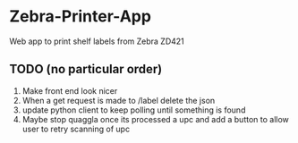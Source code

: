 # Zebra-Printer-App
Web app to print shelf labels from Zebra ZD421

## TODO (no particular order)
1. Make front end look nicer
2. When a get request is made to /label delete the json
3. update python client to keep polling until something is found
4. Maybe stop quaggla once its processed a upc and add a button to allow user to retry scanning of upc 